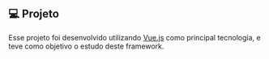 <br>

## 💻 Projeto

Esse projeto foi desenvolvido utilizando [Vue.js](https://vuejs.org/) como principal tecnologia, e teve como objetivo o estudo deste framework. 
